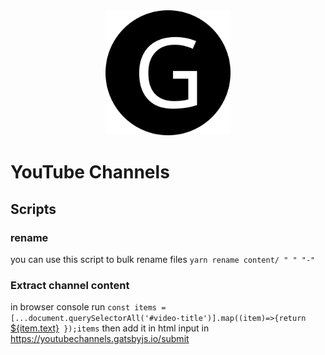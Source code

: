 <div align="center">
    <img src="static/logos/logo-1024.png" alt="Logo" width='200px' height='200px'/>
</div>

# YouTube Channels


## Scripts
### rename
you can use this script to bulk rename files
`yarn rename content/ " " "-"`


### Extract channel content
in browser console run 
`const items = [...document.querySelectorAll('#video-title')].map((item)=>{return `<a href="${item.href}">${item.text}</a>` });items` 
then add it in html input in https://youtubechannels.gatsbyjs.io/submit